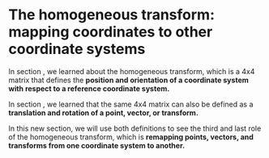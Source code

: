 # The homogeneous transform: mapping coordinates to other coordinate systems

In section [](geometry_basics.md), we learned about the homogeneous transform, which is a 4x4 matrix that defines the **position and orientation of a coordinate system with respect to a reference coordinate system.**

In section [](geometry_transform_changing_coordinate_system.md), we learned that the same 4x4 matrix can also be defined as a **translation and rotation of a point, vector, or transform.**

In this new section, we will use both definitions to see the third and last role of the homogeneous transform, which is **remapping points, vectors, and transforms from one coordinate system to another.**

